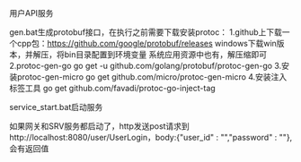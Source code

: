 用户API服务

gen.bat生成protobuf接口，在执行之前需要下载安装protoc：
1.github上下载一个cpp包：https://github.com/google/protobuf/releases  windows下载win版本，并解压，将bin目录配置到环境变量
  系统应用资源中也有，解压缩即可
2.protoc-gen-go
go get -u github.com/golang/protobuf/protoc-gen-go
3.安装protoc-gen-micro
go get github.com/micro/protoc-gen-micro
4.安装注入标签工具
go get github.com/favadi/protoc-go-inject-tag

service_start.bat启动服务

如果网关和SRV服务都启动了，http发送post请求到http://localhost:8080/user/UserLogin，body:{"user_id" : "","password" : ""},
会有返回值